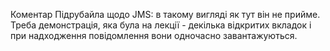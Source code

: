 Коментар Підрубайла щодо JMS: в такому вигляді як тут він не прийме. Треба демонстрація, яка була на лекції - декілька відкритих вкладок і при надходження повідомлення вони одночасно завантажуються.
